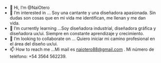 - 👋 Hi, I’m @NaiOtero
- 👀 I’m interested in ... Soy una cantante y una diseñadora apasionada. Sin dudas son cosas que en mi vida me identifican, me llenan y me dan vida.
- 🌱 I’m currently learning ...Soy diseñadora industrial, diseñadora gráfica y diseñadora ux/ui. Siempre en constante aprendizaje y crecimiento.
- 💞️ I’m looking to collaborate on ... Quiero iniciar mi camino profesional en el área del diseño ux/ui.
- 📫 How to reach me ...Mi mail es naiotero88@gmail.com . Mi número de teléfono: +54 3564 562239. 

<!---
NaiOtero/NaiOtero is a ✨ special ✨ repository because its `README.md` (this file) appears on your GitHub profile.
You can click the Preview link to take a look at your changes.
--->

